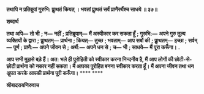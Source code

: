 **तथापि न प्रतिब्रूयां गुरुभि: प्राॢथतं कियत् ।** **भवतां प्राॢथतं सर्वं प्राणैरर्थैश्च साधये ॥ ३७॥** 

**शब्दार्थ** 

**तथा अपि—** **तो भी** **; न—** **नहीं** **; प्रतिब्रूयाम्—** **मैं अस्वीकार कर सकता हूँ** **; गुरुभि:—** **अपने गुरु तुल्य व्यक्तियों के द्वारा** **;** **प्राॢथतम्—** **प्रार्थना** **; कियत्—** **तुच्छ** **; भवताम्—** **आप सबों की** **; प्राॢथतम्—** **इच्छा** **; सर्वम्—** **पूर्ण** **; प्राणै:—** **अपने जीवन से** **;** **अर्थै:—** **अपने धन से** **; च—** **भी** **; साधये—** **मैं पूरा करूँगा।** **.** 

**आप सभी मुझसे बड़े हैं। अत: भले ही पुरोहिती को स्वीकार करना निन्दनीय है, मैं** **आप लोगों की छोटी-से-छोटी प्रार्थना को नकार नहीं सकता। मैं आपका पुरोहित बनना** **स्वीकार करता हूँ। मैं अपना जीवन तथा धन अॢपत करके आपकी प्रार्थना पूरी करूँगा।** **** **** 

**श्रीबादरायणिरुवाच** 